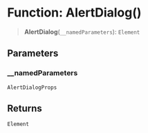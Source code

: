 # Function: AlertDialog()

> **AlertDialog**(`__namedParameters`): `Element`

## Parameters

### \_\_namedParameters

`AlertDialogProps`

## Returns

`Element`

